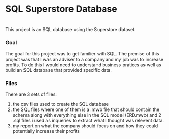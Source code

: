 # SQL Superstore Database
#
This project is an SQL database using the Superstore dataset. 
### Goal
The goal for this project was to get familier with SQL. The premise of this project was that I was an adviser to a company and my job was to increase profits. To do this I would need to understand business pratices as well as build an SQL database that provided specific data.

### Files
There are 3 sets of files:
1. the csv files used to create the SQL database
2. the SQL files where one of them is a .mwb file that should contain the schema along with everything else in the SQL model (ERD.mwb) and 2 .sql files i used as inqueries to extract what I thought was relevent data.
3. my report on what the company should focus on and how they could potentially increase their profits
